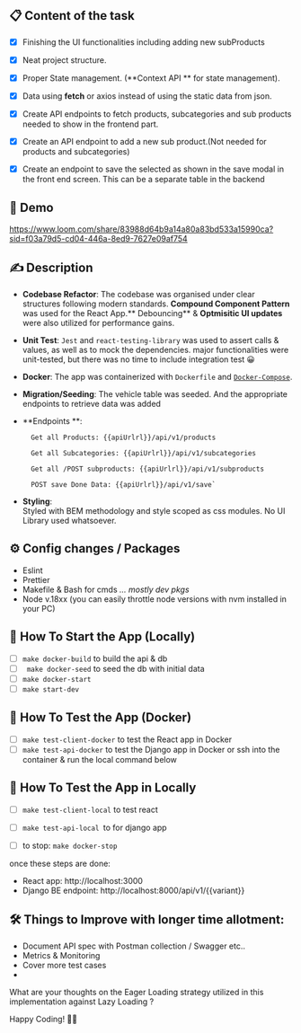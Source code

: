  
## 📋 Content of the task


- [x] Finishing the UI functionalities including adding new subProducts
- [x] Neat project structure.
- [x] Proper State management.  (**Context API ** for state management).
- [x]  Data using **fetch** or axios instead of using the static data from json.
- [x] Create API endpoints to fetch products, subcategories and sub products needed to show in the frontend part.
- [x] Create an API endpoint to add a new sub product.(Not needed for products and subcategories)
- [x] Create an endpoint to save the selected as shown in the save modal in the front end screen. This can be a separate table in the backend


## 🎥  Demo


https://www.loom.com/share/83988d64b9a14a80a83bd533a15990ca?sid=f03a79d5-cd04-446a-8ed9-7627e09af754

## ✍️ Description

- **Codebase Refactor**: The codebase was  organised under clear structures following modern standards. **Compound Component Pattern** was used for the React App.** Debouncing** & **Optmisitic UI updates** were also utilized for performance gains.

- **Unit Test**:  `Jest`  and  `react-testing-library` was used to assert calls & values, as well as to mock the dependencies.   major functionalities  were unit-tested, but there was no time to include integration test 😀

- **Docker**: The app was containerized with `Dockerfile` and [`Docker-Compose`](https://docs.docker.com/compose/install/). 

- **Migration/Seeding**: The vehicle table was seeded. And the appropriate endpoints to retrieve data was added

- **Endpoints  **:  


  		Get all Products: {{apiUrlrl}}/api/v1/products
  
		Get all Subcategories: {{apiUrlrl}}/api/v1/subcategories
  
		Get all /POST subproducts: {{apiUrlrl}}/api/v1/subproducts
  
		POST save Done Data: {{apiUrlrl}}/api/v1/save`

- **Styling**:  
	Styled with BEM methodology  and style scoped as css modules. No UI Library used whatsoever.


## ⚙️ Config changes / Packages

- Eslint
- Prettier
- Makefile & Bash for cmds
	*... mostly dev pkgs*
- Node v.18xx (you can easily throttle node versions with nvm installed in your PC)

## 🧐 How To Start the App (Locally)

- [ ] `make docker-build` to build the api & db
- [ ] ` make docker-seed` to seed the db with initial data
- [ ] `make docker-start `
- [ ] `make start-dev`

## 🧐 How To Test the App (Docker)
- [ ] `make test-client-docker` to test the React app in Docker
- [ ] `make test-api-docker` to test the Django app in Docker 
			or ssh into the container & run the local command below

## 🧐 How To Test the App in Locally

- [ ] `make test-client-local` to test react
- [ ] `make test-api-local `to for django app
- [ ] to stop: `make docker-stop`


once these steps are done: 

   - React app: http://localhost:3000
   - Django BE endpoint: http://localhost:8000/api/v1/{{variant}}


## 🛠️ Things to Improve with longer time allotment: 
- Document API spec with Postman collection / Swagger etc..
- Metrics & Monitoring
- Cover more test cases
- 

What are your thoughts on the Eager Loading strategy utilized in this implementation against Lazy Loading ?

Happy Coding! 👋🏽


